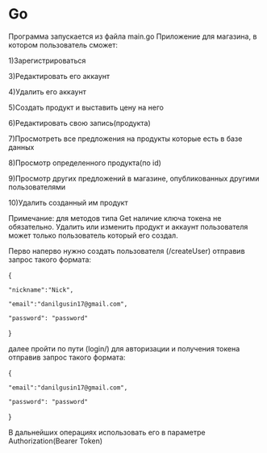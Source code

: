 # Go
Программа запускается из файла  main.go
Приложение для магазина, в котором пользователь сможет:

1)Зарегистрироваться 

3)Редактировать его аккаунт

4)Удалить его аккаунт

5)Создать продукт и выставить цену на него

6)Редактировать свою запись(продукта)

7)Просмотреть все предложения на продукты которые есть в базе данных

8)Просмотр определенного продукта(по id)

9)Просмотр других предложений в магазине, опубликованных другими пользователями 
  
10)Удалить созданный им продукт


Примечание: для методов типа Get наличие ключа токена не обязательно.
Удалить или изменить продукт  и аккаунт пользователя может только пользователь который его создал.



Перво наперво нужно создать пользователя (/createUser) 
отправив запрос такого формата:

{

    "nickname":"Nick",

    "email":"danilgusin17@gmail.com",

    "password": "password"

}

далее  пройти по пути (login/) для авторизации и получения токена  отправив запрос такого формата:

{

    "email":"danilgusin17@gmail.com",

    "password": "password"

}


В дальнейших операциях использовать
его в параметре Authorization(Bearer Token)




